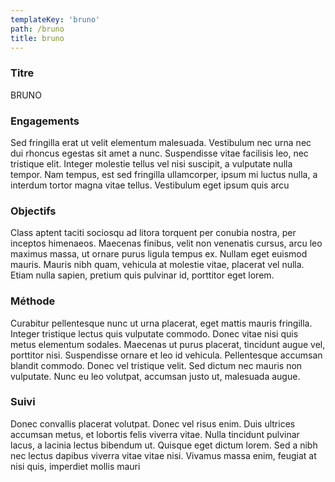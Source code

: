 ```yaml
---
templateKey: 'bruno'
path: /bruno
title: bruno
---
```

### Titre
BRUNO

### Engagements
Sed fringilla erat ut velit elementum malesuada. Vestibulum nec urna nec dui rhoncus egestas sit amet a nunc. Suspendisse vitae facilisis leo, nec tristique elit. Integer molestie tellus vel nisi suscipit, a vulputate nulla tempor. Nam tempus, est sed fringilla ullamcorper, ipsum mi luctus nulla, a interdum tortor magna vitae tellus. Vestibulum eget ipsum quis arcu

### Objectifs
Class aptent taciti sociosqu ad litora torquent per conubia nostra, per inceptos himenaeos. Maecenas finibus, velit non venenatis cursus, arcu leo maximus massa, ut ornare purus ligula tempus ex. Nullam eget euismod mauris. Mauris nibh quam, vehicula at molestie vitae, placerat vel nulla. Etiam nulla sapien, pretium quis pulvinar id, porttitor eget lorem.

### Méthode
Curabitur pellentesque nunc ut urna placerat, eget mattis mauris fringilla. Integer tristique lectus quis vulputate commodo. Donec vitae nisi quis metus elementum sodales. Maecenas ut purus placerat, tincidunt augue vel, porttitor nisi. Suspendisse ornare et leo id vehicula. Pellentesque accumsan blandit commodo. Donec vel tristique velit. Sed dictum nec mauris non vulputate. Nunc eu leo volutpat, accumsan justo ut, malesuada augue.

### Suivi
Donec convallis placerat volutpat. Donec vel risus enim. Duis ultrices accumsan metus, et lobortis felis viverra vitae. Nulla tincidunt pulvinar lacus, a lacinia lectus bibendum ut. Quisque eget dictum lorem. Sed a nibh nec lectus dapibus viverra vitae vitae nisi. Vivamus massa enim, feugiat at nisi quis, imperdiet mollis mauri
